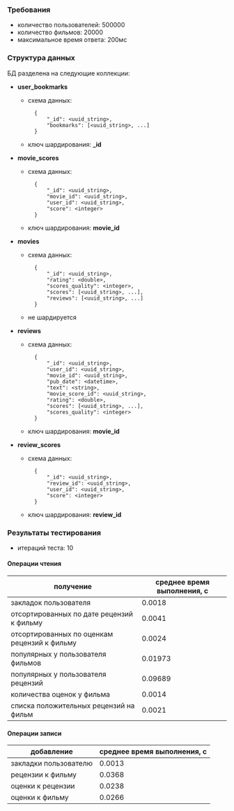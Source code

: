 ### Требования

- количество пользователей: 500000
- количество фильмов: 20000
- максимальное время ответа: 200мс

### Структура данных

БД разделена на следующие коллекции:

- **user_bookmarks**
    - схема данных:
      
            {
                "_id": <uuid_string>,
                "bookmarks": [<uuid_string>, ...]
            }    
    - ключ шардирования: **_id**
    
- **movie_scores**
    - схема данных:
      
            {
                "_id": <uuid_string>,
                "movie_id": <uuid_string>,
                "user_id": <uuid_string>,
                "score": <integer>
            }  
    - ключ шардирования: **movie_id**
    
- **movies**
    - схема данных:
      
            {
                "_id": <uuid_string>,
                "rating": <double>,
                "scores_quality": <integer>,
                "scores": [<uuid_string>, ...],
                "reviews": [<uuid_string>, ...]
            }
    - не шардируется
    
- **reviews**
    - схема данных:
      
            {
                "_id": <uuid_string>,
                "user_id": <uuid_string>,
                "movie_id": <uuid_string>,
                "pub_date": <datetime>,
                "text": <string>,
                "movie_score_id": <uuid_string>,
                "rating": <double>,
                "scores": [<uuid_string>, ...],
                "scores_quality": <integer>
            }
    - ключ шардирования: **movie_id**
    
- **review_scores**
    - схема данных:
      
            {
                "_id": <uuid_string>,
                "review_id": <uuid_string>,
                "user_id": <uuid_string>,
                "score": <integer>
            }  
    - ключ шардирования: **review_id**
    
### Результаты тестирования
- итераций теста: 10

#### Операции чтения

| получение                                     | среднее время выполнения, с |
|-----------------------------------------------|-----------------------------|
| закладок пользователя                         | 0.0018                      |
| отсортированных по дате рецензий к фильму     | 0.0041                      |
| отсортированных по оценкам рецензий к фильму  | 0.0024                      |
| популярных у пользователя фильмов             | 0.01973                     |
| популярных у пользователя рецензий            | 0.09689                     |
| количества оценок у фильма                    | 0.0014                      |
| списка положительных рецензий на фильм        | 0.0021                      |

#### Операции записи

| добавление            | среднее время выполнения, с |
|-----------------------|-----------------------------|
| закладки пользователю | 0.0013                      |
| рецензии к фильму     | 0.0368                      |
| оценки к рецензии     | 0.0238                      |
| оценки к фильму       | 0.0266                      |